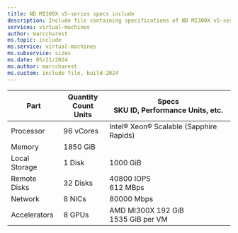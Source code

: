 ```yaml
---
title: ND MI300X v5-series specs include
description: Include file containing specifications of ND MI300X v5-series virtual machine (VM) sizes.
services: virtual-machines
author: marccharest
ms.topic: include
ms.service: virtual-machines
ms.subservice: sizes
ms.date: 05/21/2024
ms.author: marccharest
ms.custom: include file, build-2024
---
```

| Part | Quantity <br>Count Units | Specs <br>SKU ID, Performance Units, etc.  |
|---|---|---|
| Processor        | 96 vCores   | Intel® Xeon® Scalable (Sapphire Rapids)           |
| Memory           | 1850 GiB    |                                                |
| Local Storage    | 1 Disk      | 1000 GiB
| Remote Disks     | 32 Disks    |  40800 IOPS <br> 612 MBps    |
| Network          | 8 NICs      |  80000 Mbps                                 |
| Accelerators     | 8 GPUs      | AMD MI300X 192 GiB <br> 1535 GiB per VM |
